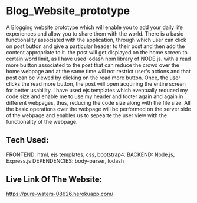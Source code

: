# Blog_Website_prototype
A Blogging website prototype which will enable you to add your daily life experiences and allow you to share them with the world. There is a basic functionality associated with the application, through which user can click on post button and give a particular header to their post and then add the content appropriate to it. the post will get displayed on the home screen to certain word limit, as I have used lodash npm library of NODE.js. with a read more buitton associated to the post that can reduce the crowd over the home webpage and at the same time will not restrict user's actions and that post can be viewed by clicking on the read more button. Once, the user clicks the read more button, the post will open acquiring the entire screen for better usability. I have used ejs templates which eventually reduced my code size and enable me to use my header and footer again and again in different webpages, thus, reducing the code size along with the file size. All the basic operations over the webpage will be performed on the server side of the webpage and enables us to sepearte the user view with the functionality of the webpage.

## Tech Used:
FRONTEND: html, ejs templates, css, bootstrap4.
BACKEND: Node.js, Express.js
DEPENDENCIES: body-parser, lodash

## Live Link Of The Website:
https://pure-waters-08626.herokuapp.com/
